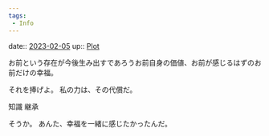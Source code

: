 ```yaml
---
tags:
 - Info
---
```


date:: [2023-02-05](/Daily_Note/2023-02-05.md)
up:: [Plot](../Bar/Novel/Chaos/Plot.md)

お前という存在が今後生み出すであろうお前自身の価値、お前が感じるはずのお前だけの幸福。

それを捧げよ。
私の力は、その代償だ。

知識
継承

そうか。
あんた、幸福を一緒に感じたかったんだ。